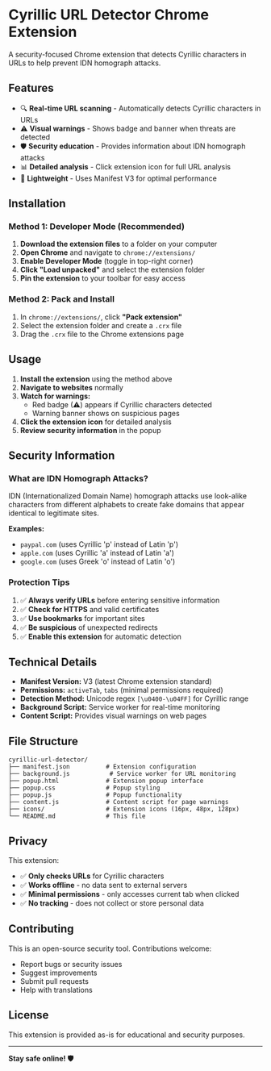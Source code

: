 # Cyrillic URL Detector Chrome Extension

A security-focused Chrome extension that detects Cyrillic characters in URLs to help prevent IDN homograph attacks.

## Features

- 🔍 **Real-time URL scanning** - Automatically detects Cyrillic characters in URLs
- ⚠️ **Visual warnings** - Shows badge and banner when threats are detected  
- 🛡️ **Security education** - Provides information about IDN homograph attacks
- 📊 **Detailed analysis** - Click extension icon for full URL analysis
- 🚀 **Lightweight** - Uses Manifest V3 for optimal performance

## Installation

### Method 1: Developer Mode (Recommended)

1. **Download the extension files** to a folder on your computer
2. **Open Chrome** and navigate to `chrome://extensions/`
3. **Enable Developer Mode** (toggle in top-right corner)
4. **Click "Load unpacked"** and select the extension folder
5. **Pin the extension** to your toolbar for easy access

### Method 2: Pack and Install

1. In `chrome://extensions/`, click **"Pack extension"**
2. Select the extension folder and create a `.crx` file
3. Drag the `.crx` file to the Chrome extensions page

## Usage

1. **Install the extension** using the method above
2. **Navigate to websites** normally
3. **Watch for warnings:**
   - Red badge (⚠) appears if Cyrillic characters detected
   - Warning banner shows on suspicious pages
4. **Click the extension icon** for detailed analysis
5. **Review security information** in the popup

## Security Information

### What are IDN Homograph Attacks?

IDN (Internationalized Domain Name) homograph attacks use look-alike characters from different alphabets to create fake domains that appear identical to legitimate sites.

**Examples:**
- `раypal.com` (uses Cyrillic 'р' instead of Latin 'p')
- `аpple.com` (uses Cyrillic 'а' instead of Latin 'a')  
- `gοοgle.com` (uses Greek 'ο' instead of Latin 'o')

### Protection Tips

1. ✅ **Always verify URLs** before entering sensitive information
2. ✅ **Check for HTTPS** and valid certificates
3. ✅ **Use bookmarks** for important sites
4. ✅ **Be suspicious** of unexpected redirects
5. ✅ **Enable this extension** for automatic detection

## Technical Details

- **Manifest Version:** V3 (latest Chrome extension standard)
- **Permissions:** `activeTab`, `tabs` (minimal permissions required)
- **Detection Method:** Unicode regex `[\u0400-\u04FF]` for Cyrillic range
- **Background Script:** Service worker for real-time monitoring
- **Content Script:** Provides visual warnings on web pages

## File Structure

```
cyrillic-url-detector/
├── manifest.json          # Extension configuration
├── background.js           # Service worker for URL monitoring  
├── popup.html             # Extension popup interface
├── popup.css              # Popup styling
├── popup.js               # Popup functionality
├── content.js             # Content script for page warnings
├── icons/                 # Extension icons (16px, 48px, 128px)
└── README.md              # This file
```

## Privacy

This extension:
- ✅ **Only checks URLs** for Cyrillic characters
- ✅ **Works offline** - no data sent to external servers
- ✅ **Minimal permissions** - only accesses current tab when clicked
- ✅ **No tracking** - does not collect or store personal data

## Contributing

This is an open-source security tool. Contributions welcome:
- Report bugs or security issues
- Suggest improvements
- Submit pull requests
- Help with translations

## License

This extension is provided as-is for educational and security purposes.

---

**Stay safe online! 🛡️**
